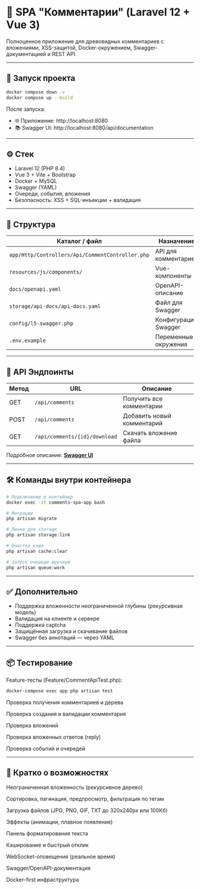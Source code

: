 # 🧠 SPA "Комментарии" (Laravel 12 + Vue 3)

Полноценное приложение для древовидных комментариев с вложениями, XSS-защитой, Docker-окружением, Swagger-документацией и REST API.

---

## 🚀 Запуск проекта

```bash
docker compose down -v
docker compose up --build
```

После запуска:

- 🌐 Приложение: http://localhost:8080
- 📚 Swagger UI: http://localhost:8080/api/documentation

---

## ⚙️ Стек

- Laravel 12 (PHP 8.4)
- Vue 3 + Vite + Bootstrap
- Docker + MySQL
- Swagger (YAML)
- Очереди, события, вложения
- Безопасность: XSS + SQL-инъекции + валидация

---

## 📁 Структура

| Каталог / файл            | Назначение |
|---------------------------|------------|
| `app/Http/Controllers/Api/CommentController.php` | API для комментариев |
| `resources/js/components/` | Vue-компоненты |
| `docs/openapi.yaml`       | OpenAPI-описание |
| `storage/api-docs/api-docs.yaml` | Файл для Swagger |
| `config/l5-swagger.php`   | Конфигурация Swagger |
| `.env.example`            | Переменные окружения |

---

## 🧪 API Эндпоинты

| Метод | URL                         | Описание                    |
|-------|-----------------------------|-----------------------------|
| GET   | `/api/comments`             | Получить все комментарии   |
| POST  | `/api/comments`             | Добавить новый комментарий |
| GET   | `/api/comments/{id}/download` | Скачать вложение файла     |

Подробное описание: **[Swagger UI](http://localhost:8080/api/documentation)**

---

## 🛠️ Команды внутри контейнера

```bash
# Подключение в контейнер
docker exec -it comments-spa-app bash

# Миграции
php artisan migrate

# Линки для storage
php artisan storage:link

# Очистка кэша
php artisan cache:clear

# Запуск очереди вручную
php artisan queue:work
```

---

## ✅ Дополнительно

- Поддержка вложенности неограниченной глубины (рекурсивная модель)
- Валидация на клиенте и сервере
- Поддержка captcha
- Защищённая загрузка и скачивание файлов
- Swagger без аннотаций — через YAML

---

## 📦 Тестирование
Feature-тесты (Feature/CommentApiTest.php):

```bash
docker-compose exec app php artisan test
```
Проверка получения комментариев и дерева

Проверка создания и валидации комментария

Проверка вложений

Проверка вложенных ответов (reply)

Проверка событий и очередей

---

## 🧩 Кратко о возможностях
Неограниченная вложенность (рекурсивное дерево)

Сортировка, пагинация, предпросмотр, фильтрация по тегам

Загрузка файлов (JPG, PNG, GIF, TXT до 320x240px или 100Кб)

Эффекты (анимации, плавное появление)

Панель форматирования текста

Кэширование и быстрый отклик

WebSocket-оповещения (реальное время)

Swagger/OpenAPI-документация

Docker-first инфраструктура

